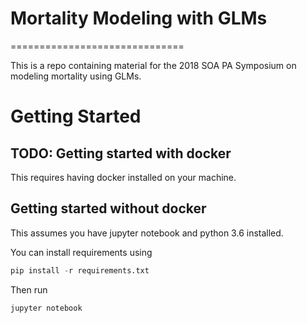 # Mortality Modeling with GLMs
==============================

This is a repo containing material for the 2018 SOA PA Symposium on 
modeling mortality using GLMs.

# Getting Started

## TODO: Getting started with docker
This requires having docker installed on your machine.

## Getting started without docker
This assumes you have jupyter notebook and python 3.6 installed.

You can install requirements using
```python
pip install -r requirements.txt
```

Then run
```bash
jupyter notebook
```
